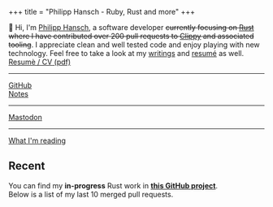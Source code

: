 +++
title = "Philipp Hansch - Ruby, Rust and more"
+++

<div class="h-card">
  <div id="index-top">
    👋 Hi, I'm <a class="p-name u-url" rel="me" href="https://philhansch.net">Philipp Hansch</a>, a software developer <s>currently focusing on <a href="https://rust-lang.org">Rust</a> where I have contributed over 200 pull requests to <a href="https://github.com/rust-lang/rust-clippy">Clippy</a> and associated tooling</s>. I appreciate clean and well tested code and enjoy playing with new technology.
    Feel free to take a look at my <a title="My blog" href="http://philhansch.net/archive/">writings</a> and <a href="https://github.com/phansch/cv/blob/main/resume-philipp-hansch.pdf">resumé</a> as well.
  </div>

  <nav id="work">
    <a href="https://github.com/phansch/cv/raw/main/resume-philipp-hansch.pdf">Resumè / CV (pdf)</a>
    <hr class="inline-hr" />
    <a href="http://github.com/phansch">GitHub</a>
  </nav>
  <nav id="social">
    <a href="/notes/">Notes</a>
    <hr class="inline-hr" />
    <a href="https://mastodon.social/@phansch">Mastodon</a>
    <hr class="inline-hr" />
    <a href="https://app.thestorygraph.com/profile/philh">What I'm reading</a>
  </nav>

<h2>Recent</h2>

You can find my **in-progress** Rust work in [**this GitHub project**][ghproject].  
Below is a list of my last 10 merged pull requests.

[ghproject]: https://github.com/users/phansch/projects/3#column-6248321
